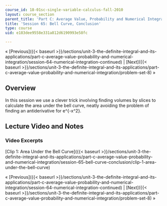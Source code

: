 ```yaml
---
course_id: 18-01sc-single-variable-calculus-fall-2010
layout: course_section
parent_title: 'Part C: Average Value, Probability and Numerical Integration'
title: 'Session 65: Bell Curve, Conclusion'
type: course
uid: e183dee9558e331a812d6190993e58fc

---
```


« [Previous]({{< baseurl >}}/sections/unit-3-the-definite-integral-and-its-applications/part-c-average-value-probability-and-numerical-integration/session-64-numerical-integration-continued) | [Next]({{< baseurl >}}/sections/unit-3-the-definite-integral-and-its-applications/part-c-average-value-probability-and-numerical-integration/problem-set-8) »

Overview
--------

In this session we use a clever trick involving finding volumes by slices to calculate the area under the bell curve, neatly avoiding the problem of finding an antiderivative for e^{-x^2}.

Lecture Video and Notes
-----------------------

### Video Excerpts

[Clip 1: Area Under the Bell Curve]({{< baseurl >}}/sections/unit-3-the-definite-integral-and-its-applications/part-c-average-value-probability-and-numerical-integration/session-65-bell-curve-conclusion/clip-1-area-under-the-bell-curve)

« [Previous]({{< baseurl >}}/sections/unit-3-the-definite-integral-and-its-applications/part-c-average-value-probability-and-numerical-integration/session-64-numerical-integration-continued) | [Next]({{< baseurl >}}/sections/unit-3-the-definite-integral-and-its-applications/part-c-average-value-probability-and-numerical-integration/problem-set-8) »